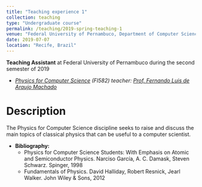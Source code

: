 ```yaml
---
title: "Teaching experience 1"
collection: teaching
type: "Undergraduate course"
permalink: /teaching/2019-spring-teaching-1
venue: "Federal University of Pernambuco, Department of Computer Science"
date: 2019-07-07
location: "Recife, Brazil"
---
```


**Teaching Assistant** at Federal University of Pernambuco during the second semester of 2019
  * *[Physics for Computer Science](https://cin.ufpe.br/~pet/wiki/F%C3%ADsica_para_Computa%C3%A7%C3%A3o) (FI582) teacher: [Prof. Fernando Luis de Araujo Machado](https://scholar.google.com.br/citations?user=HSsS2D8AAAAJ&hl=en)*

Description 
======
The Physics for Computer Science discipline seeks to raise and discuss the main topics of classical physics that can be useful to a computer scientist.

* **Bibliography:** 
  * Physics for Computer Science Students: With Emphasis on Atomic and Semiconductor Physics. Narciso García, A. C. Damask, Steven Schwarz. Spinger, 1998
  * Fundamentals of Physics. David Halliday, Robert Resnick, Jearl Walker. John Wiley & Sons, 2012
